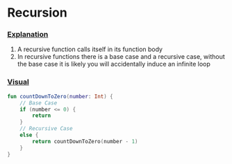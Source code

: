 # Recursion

### <ins>Explanation</ins>
1) A recursive function calls itself in its function body
2) In recursive functions there is a base case and a recursive case, without the base case it is likely you will 
accidentally induce an infinite loop

### <ins>Visual</ins>
```kotlin
fun countDownToZero(number: Int) {
    // Base Case
    if (number <= 0) {
        return
    } 
    // Recursive Case
    else {
        return countDownToZero(number - 1)
    }
}
```